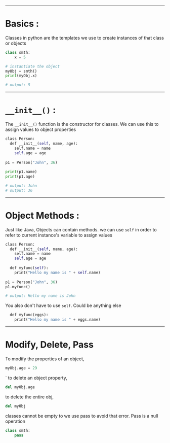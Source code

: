 
---
# Basics :

Classes in python are the templates we use to create instances of that class or objects

```python
class smth:
	x = 5

# instantiate the object
myObj = smth()
print(myObj.x)

# output: 5 

```

---
# `__init__()` :

The `__init__()` function is the constructor for classes. We can use this to assign values to object properties

```python
class Person:  
  def __init__(self, name, age):  
    self.name = name  
    self.age = age  
  
p1 = Person("John", 36)  
  
print(p1.name)  
print(p1.age)

# output: John
# output: 36
```

---
# Object Methods :

Just like Java, Objects can contain methods. we can use `self` in order to refer to current instance's variable to assign values

```python
class Person:  
  def __init__(self, name, age):  
    self.name = name  
    self.age = age  
  
  def myfunc(self):  
    print("Hello my name is " + self.name)  
  
p1 = Person("John", 36)  
p1.myfunc()

# output: Hello my name is John
```

You also don't have to use `self`. Could be anything else

```python
  def myfunc(eggs):  
    print("Hello my name is " + eggs.name)  
```

---
# Modify, Delete, Pass

To modify the properties of an object,

```python
myObj.age = 29
```
 `
to delete an object property,

```python
del myObj.age
```

to delete the entire obj,

```python
del myObj
```

classes cannot be empty to we use pass to avoid that error. Pass is a null operation

```python
class smth:
	pass
```